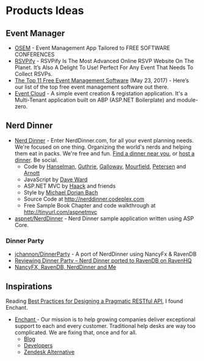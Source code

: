 # Products Ideas

## Event Manager
* [OSEM](http://osem.io/) - Event Management App Tailored to FREE SOFTWARE CONFERENCES
* [RSVPify](https://rsvpify.com/) - RSVPify Is The Most Advanced Online RSVP Website On The Planet. It’s Also A Delight To Use! Perfect For Any Event That Needs To Collect RSVPs.
* [The Top 11 Free Event Management Software](http://blog.capterra.com/free-event-management-software/) (May 23, 2017) - Here’s our list of the top free event management software out there.
* [Event Cloud](http://eventcloud.aspnetboilerplate.com) - A simple event creation & registation application. It's a Multi-Tenant application built on ABP (ASP.NET Boilerplate) and module-zero.

## Nerd Dinner

* [Nerd Dinner](http://nerddinner.com/) - Enter NerdDinner.com, for all your event planning needs. We're focused on one thing. Organizing the world's nerds and helping them eat in packs. We're free and fun. [Find a dinner near you](http://nerddinner.com/), or [host a dinner](http://nerddinner.com/dinners/create). Be social.
  * Code by [Hanselman](http://www.hanselman.com/), [Guthrie](http://weblogs.asp.net/scottgu), [Galloway](http://weblogs.asp.net/jgalloway), [Mourfield](http://mourfield.com/), [Petersen](http://www.johnvpetersen.com/) and [Arnott](http://blog.nerdbank.net/)
  * JavaScript by [Dave Ward](http://encosia.com/)
  * ASP.NET MVC by [Haack](http://www.haacked.com/) and friends
  * Style by [Michael Dorian Bach](http://michaeldorian.com/)
  * Source Code at http://nerddinner.codeplex.com
  * Free Sample Book Chapter and code walkthrough at http://tinyurl.com/aspnetmvc
* [aspnet/NerdDinner](https://github.com/aspnet/NerdDinner) - Nerd Dinner sample application written using ASP Core.

### Dinner Party
* [jchannon/DinnerParty](https://github.com/jchannon/DinnerParty) - A port of NerdDinner using NancyFx & RavenDB
* [Reviewing Dinner Party – Nerd Dinner ported to RavenDB on RavenHQ](https://ayende.com/blog/156609/reviewing-dinner-party-nerd-dinner-ported-to-ravendb-on-ravenhq)
* [NancyFX, RavenDB, NerdDinner and Me](http://blog.nancyfx.org/nancyfx-ravendb-nerddinner-and-me/)


## Inspirations
Reading [Best Practices for Designing a Pragmatic RESTful API](http://www.vinaysahni.com/best-practices-for-a-pragmatic-restful-api), I found Enchant.

* [Enchant ](https://www.enchant.com/) - Our mission is to help growing companies deliver exceptional support to each and every customer. Traditional help desks are way too complicated. We are fixing that, once and for all.
  * [Blog](https://www.enchant.com/blog)
  * [Developers](http://dev.enchant.com/)
  * [Zendesk Alternative](https://www.enchant.com/zendesk-alternative)

